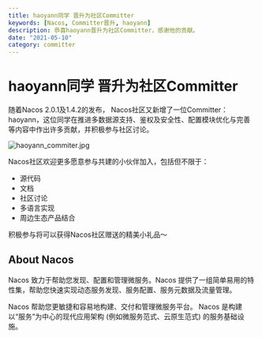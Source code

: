 ```yaml
---
title: haoyann同学 晋升为社区Committer
keywords: [Nacos, Committer晋升, haoyann]
description: 恭喜haoyann晋升为社区Committer，感谢他的贡献。
date: "2021-05-10"
category: committer
---
```


# haoyann同学 晋升为社区Committer

随着Nacos 2.0.1及1.4.2的发布， Nacos社区又新增了一位Committer：haoyann，这位同学在推进多数据源支持、鉴权及安全性、配置模块优化与完善等内容中作出许多贡献，并积极参与社区讨论。

![haoyann_commiter.jpg](/img/haoyann_commiter.jpg)

Nacos社区欢迎更多愿意参与共建的小伙伴加入，包括但不限于：

- 源代码
- 文档
- 社区讨论
- 多语言实现
- 周边生态产品结合

积极参与将可以获得Nacos社区赠送的精美小礼品～

## About Nacos

Nacos 致力于帮助您发现、配置和管理微服务。Nacos 提供了一组简单易用的特性集，帮助您快速实现动态服务发现、服务配置、服务元数据及流量管理。

Nacos 帮助您更敏捷和容易地构建、交付和管理微服务平台。 Nacos 是构建以“服务”为中心的现代应用架构 (例如微服务范式、云原生范式) 的服务基础设施。
